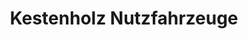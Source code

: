 ---
title: "Kestenholz Nutzfahrzeuge"
url: /weil-am-rhein/kestenholz-nutzfahrzeuge/
shop: Autohaus
---